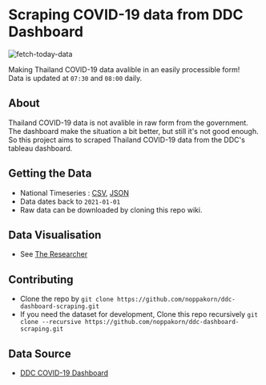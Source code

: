 # Scraping COVID-19 data from DDC Dashboard
![fetch-today-data](https://github.com/noppakorn/ddc-dashboard-scraping/actions/workflows/fetch-today-data.yml/badge.svg)

Making Thailand COVID-19 data avalible in an easily processible form!\
Data is updated at `07:30` and `08:00` daily.
## About
Thailand COVID-19 data is not avalible in raw form from the government. The dashboard make the situation a bit better, but still it's not good enough. So this project aims to scraped Thailand COVID-19 data from the DDC's tableau dashboard.
## Getting the Data
- National Timeseries : [CSV](https://raw.githubusercontent.com/wiki/noppakorn/ddc-dashboard-scraping/dataset/national-timeseries.csv), [JSON](https://raw.githubusercontent.com/wiki/noppakorn/ddc-dashboard-scraping/dataset/national-timeseries.json)
- Data dates back to `2021-01-01`
- Raw data can be downloaded by cloning this repo wiki.
## Data Visualisation
- See [The Researcher](https://covid-19.researcherth.co)
## Contributing
- Clone the repo by `git clone https://github.com/noppakorn/ddc-dashboard-scraping.git`
- If you need the dataset for development, Clone this repo recursively `git clone --recursive https://github.com/noppakorn/ddc-dashboard-scraping.git`
## Data Source
- [DDC COVID-19 Dashboard](https://ddc.moph.go.th/covid19-dashboard/)
